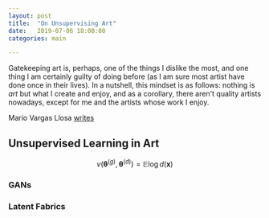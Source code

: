```yaml
---
layout: post
title:  "On Unsupervising Art"
date:   2019-07-06 18:00:00
categories: main

---
```


Gatekeeping art is, perhaps, one of the things I dislike the most, and one thing I am certainly guilty of doing before (as I am sure most artist have done once in their lives). In a nutshell, this mindset is as follows: nothing is *art* but what I create and enjoy, and as a corollary, there aren't quality artists nowadays, except for me and the artists whose work I enjoy.

Mario Vargas Llosa [writes](https://www.amazon.com/Notes-Death-Culture-Spectacle-Society/dp/1250094747)

## Unsupervised Learning in Art



$$ v (\mathbf{\theta}^{(g)}, \mathbf{\theta}^{(d)}) = \mathbb{E} \log{d(\mathbf{x})} $$

### GANs


### Latent Fabrics


